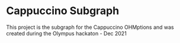 # Cappuccino Subgraph
This project is the subgraph for the Cappuccino OHMptions and was created during the Olympus hackaton - Dec 2021
